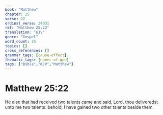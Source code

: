 ```yaml
---
book: "Matthew"
chapter: 25
verse: 22
ordinal_verse: 24031
ref: "Matthew 25:22"
translation: "KJV"
genre: "Gospel"
word_count: 26
topics: []
cross_references: []
grammar_tags: [cause-effect]
thematic_tags: [names-of-god]
tags: ["Bible","KJV","Matthew"]
---
```


# Matthew 25:22

He also that had received two talents came and said, Lord, thou deliveredst unto me two talents: behold, I have gained two other talents beside them.
